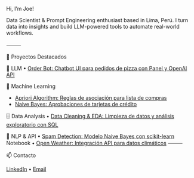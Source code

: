 Hi, I’m Joe!

Data Scientist & Prompt Engineering enthusiast based in Lima, Perú. I turn data into insights and build LLM-powered tools to automate real-world workflows.

⸻

🚀 Proyectos Destacados

🧠 LLM
	•	[Order Bot: Chatbot UI para pedidos de pizza con Panel y OpenAI API](https://github.com/joesotomayor/PortfolioProjects/blob/main/prompt_engineering_course_deeplearningai.py)

🤖 Machine Learning
- [Apriori Algorithm: Reglas de asociación para lista de compras](https://github.com/JoeSotomayor/PortfolioProjects/blob/main/Apriori_Algorithm.ipynb)
- [Naive Bayes: Aprobaciones de tarjetas de crédito](https://github.com/JoeSotomayor/PortfolioProjects/blob/main/Credit_Card_Approval_Naive_Bayes_Algorithm.ipynb)


🗄️ Data Analysis
	•	[Data Cleaning & EDA: Limpieza de datos y análisis exploratorio con SQL](https://github.com/JoeSotomayor/PortfolioProjects/blob/main/Exploratory%20Data%20Analysis.sql)

💬 NLP & API
	•	[Spam Detection: Modelo Naive Bayes con scikit-learn](https://github.com/JoeSotomayor/PortfolioProjects/blob/main/NB_Spam_Detection_Multinomial.ipynb)
Notebook
	•	[Open Weather: Integración API para datos climáticos](https://github.com/JoeSotomayor/PortfolioProjects/blob/main/OpenWeatherMap_API.ipynb)
⸻

📫 Contacto

[LinkedIn](https://www.linkedin.com/in/joesy/) • [Email](jsotyza@gmail.com)
  
<!--
**JoeSotomayor/JoeSotomayor** is a ✨ _special_ ✨ repository because its `README.md` (this file) appears on your GitHub profile.

Here are some ideas to get you started:

- 🔭 I’m currently working on ...
- 🌱 I’m currently learning ...
- 👯 I’m looking to collaborate on ...
- 🤔 I’m looking for help with ...
- 💬 Ask me about ...
- 📫 How to reach me: ...
- 😄 Pronouns: ...
- ⚡ Fun fact: ...
-->

